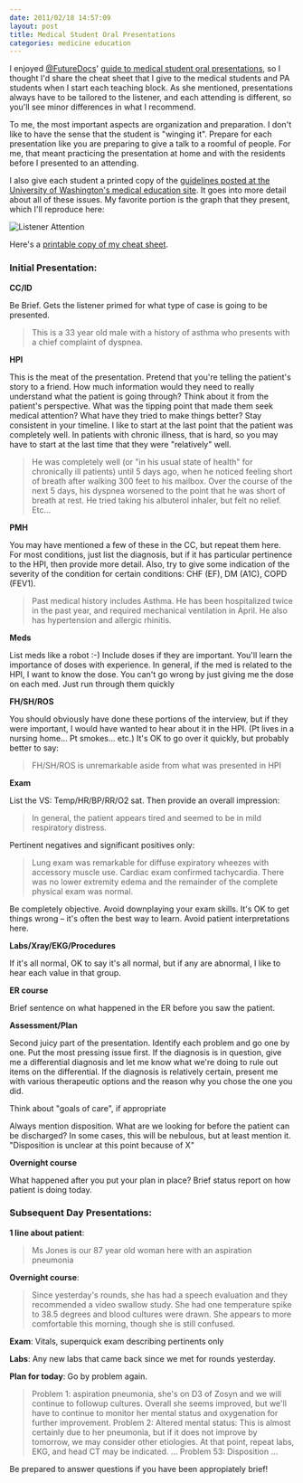 ```yaml
---
date: 2011/02/18 14:57:09
layout: post
title: Medical Student Oral Presentations
categories: medicine education
---
```


I enjoyed
[@FutureDocs](http://twitter.com/FutureDocs/status/38428516961751040)'
[guide to medical student oral
presentations](http://futuredocsblog.com/2010/10/20/preparing-for-attending-rounds-some-things-don%E2%80%99t-change/),
so I thought I'd share the cheat sheet that I give to the medical
students and PA students when I start each teaching block. As she
mentioned, presentations always have to be tailored to the listener,
and each attending is different, so you'll see minor differences in
what I recommend.

To me, the most important aspects are organization and preparation. I
don't like to have the sense that the student is "winging it". Prepare
for each presentation like you are preparing to give a talk to a
roomful of people. For me, that meant practicing the presentation at
home and with the residents before I presented to an attending.

I also give each student a printed copy of the [guidelines posted at
the University of Washington's medical education
site](https://depts.washington.edu/medclerk/drupal/pages/Oral-Presentation-Guidelines). It
goes into more detail about all of these issues. My favorite portion
is the graph that they present, which I'll reproduce here:

![Listener Attention](/images/uwash-med-student-presentation.png "Skip
 the Boring Stuff")

Here's a [printable copy of my cheat sheet](https://docs.google.com/document/pub?id=1XjKZsHu_Q54rL9EwtPtS9via-hEs67H2fRDEs8eHAZc).

### Initial Presentation:

**CC/ID**

Be Brief. Gets the listener primed for what type of case is going to be presented.

>This is a 33 year old male with a history of asthma who presents with a chief complaint of dyspnea.

**HPI**

This is the meat of the presentation. Pretend that you're telling the
patient's story to a friend. How much information would they need to
really understand what the patient is going through? Think about it
from the patient's perspective. What was the tipping point that made
them seek medical attention? What have they tried to make things
better? Stay consistent in your timeline. I like to start at the last
point that the patient was completely well. In patients with chronic
illness, that is hard, so you may have to start at the last time that
they were "relatively" well.
 
> He was completely well (or "in his usual state of health" for chronically ill patients) until 5 days ago, when he noticed feeling short of breath after walking 300 feet to his mailbox. Over the course of the next 5 days, his dyspnea worsened to the point that he was short of breath at rest. He tried taking his albuterol inhaler, but felt no relief. Etc…

**PMH**

You may have mentioned a few of these in the CC, but repeat them
here. For most conditions, just list the diagnosis, but if it has
particular pertinence to the HPI, then provide more detail. Also, try
to give some indication of the severity of the condition for certain
conditions: CHF (EF), DM (A1C), COPD (FEV1).

> Past medical history includes Asthma. He has been hospitalized twice in the past year, and required mechanical ventilation in April. He also has hypertension and allergic rhinitis.

**Meds**

List meds like a robot :-) Include doses if they are important. You'll
learn the importance of doses with experience. In general, if the med
is related to the HPI, I want to know the dose. You can't go wrong by
just giving me the dose on each med. Just run through them quickly

**FH/SH/ROS**

You should obviously have done these portions of the interview, but if
 they were important, I would have wanted to hear about it in the
 HPI. (Pt lives in a nursing home… Pt smokes… etc.) It's OK to go over
 it quickly, but probably better to say:

> FH/SH/ROS is unremarkable aside from what was presented in HPI

**Exam**

List the VS: Temp/HR/BP/RR/O2 sat. Then provide an overall impression: 

> In general, the patient appears tired and seemed to be in mild respiratory distress.

Pertinent negatives and significant positives only: 

> Lung exam was remarkable for diffuse expiratory wheezes with accessory muscle use. Cardiac exam confirmed tachycardia. There was no lower extremity edema and the remainder of the complete physical exam was normal.

Be completely objective. Avoid downplaying your exam skills. It's OK
to get things wrong – it's often the best way to learn. Avoid patient
interpretations here.

**Labs/Xray/EKG/Procedures**

If it's all normal, OK to say it's all normal, but if any are
abnormal, I like to hear each value in that group.

**ER course**

Brief sentence on what happened in the ER before you saw the patient.

**Assessment/Plan**

Second juicy part of the presentation. Identify each problem and go
one by one. Put the most pressing issue first. If the diagnosis is in
question, give me a differential diagnosis and let me know what we're
doing to rule out items on the differential. If the diagnosis is
relatively certain, present me with various therapeutic options and
the reason why you chose the one you did.

Think about "goals of care", if appropriate

Always mention disposition. What are we looking for before the patient
can be discharged? In some cases, this will be nebulous, but at least
mention it. "Disposition is unclear at this point because of X"

**Overnight course**

What happened after you put your plan in place? Brief status report on
how patient is doing today.



### Subsequent Day Presentations:


**1 line about patient**: 

> Ms Jones is our 87 year old woman here with an aspiration pneumonia

**Overnight course**: 

> Since yesterday's rounds, she has had a speech evaluation and they recommended a video swallow study. She had one temperature spike to 38.5 degrees and blood cultures were drawn. She appears to more comfortable this morning, though she is still confused.

**Exam**: Vitals, superquick exam describing pertinents only

**Labs**: Any new labs that came back since we met for rounds yesterday. 

**Plan for today**: Go by problem again. 

> Problem 1: aspiration pneumonia, she's on D3 of Zosyn and we will continue to followup cultures. Overall she seems improved, but we'll have to continue to monitor her mental status and oxygenation for further improvement. Problem 2: Altered mental status: This is almost certainly due to her pneumonia, but if it does not improve by tomorrow, we may consider other etiologies. At that point, repeat labs, EKG, and head CT may be indicated.  ... Problem 53: Disposition ...

Be prepared to answer questions if you have been appropiately brief!
